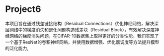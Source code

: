 # Project6
本项目旨在通过残差链接结构（Residual Connections）优化神经网络，解决深层网络中的梯度消失和退化问题构造残差块（Residual Block），有效解决深度神经网络的梯度消失问题，在CIFAR-10数据集上取得更好的分类性能。我们实现了一个基于ResNet的卷积神经网络，并使用数据增强、优化器调度等方法提升模型的泛化能力,
